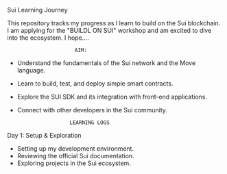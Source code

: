 Sui Learning Journey

This repository tracks my progress as I learn to build on the Sui blockchain. I am applying for the "BUILDL ON SUI" workshop and am excited to dive into the ecosystem.
I hope....

                          AIM:

* Understand the fundamentals of the Sui network and the Move language.
* Learn to build, test, and deploy simple smart contracts.
* Explore the SUI SDK and its integration with front-end applications.
* Connect with other developers in the Sui community.

                       LEARNING LOGS

Day 1: Setup & Exploration
* Setting up my development environment.
* Reviewing the official Sui documentation.
* Exploring projects in the Sui ecosystem.
